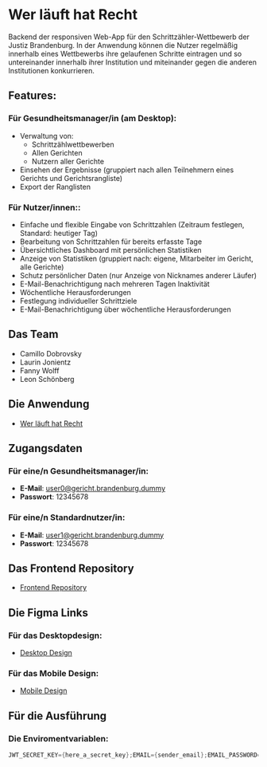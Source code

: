 # Wer läuft hat Recht

Backend der responsiven Web-App für den Schrittzähler-Wettbewerb der Justiz Brandenburg. In der Anwendung können die Nutzer regelmäßig innerhalb eines Wettbewerbs ihre gelaufenen Schritte eintragen und so untereinander innerhalb ihrer Institution und miteinander gegen die anderen Institutionen konkurrieren.

## Features:

### Für Gesundheitsmanager/in (am Desktop):
- Verwaltung von:
  - Schrittzählwettbewerben
  - Allen Gerichten
  - Nutzern aller Gerichte
- Einsehen der Ergebnisse (gruppiert nach allen Teilnehmern eines Gerichts und Gerichtsrangliste)
- Export der Ranglisten

### Für Nutzer/innen::
- Einfache und flexible Eingabe von Schrittzahlen (Zeitraum festlegen, Standard: heutiger Tag)
- Bearbeitung von Schrittzahlen für bereits erfasste Tage
- Übersichtliches Dashboard mit persönlichen Statistiken
- Anzeige von Statistiken (gruppiert nach: eigene, Mitarbeiter im Gericht, alle Gerichte)
- Schutz persönlicher Daten (nur Anzeige von Nicknames anderer Läufer)
- E-Mail-Benachrichtigung nach mehreren Tagen Inaktivität
- Wöchentliche Herausforderungen
- Festlegung individueller Schrittziele
- E-Mail-Benachrichtigung über wöchentliche Herausforderungen

## Das Team
- Camillo Dobrovsky
- Laurin Jonientz
- Fanny Wolff
- Leon Schönberg

## Die Anwendung
- [Wer läuft hat Recht](https://mux.ein-toast.de)

## Zugangsdaten
### Für eine/n Gesundheitsmanager/in:
- **E-Mail**: user0@gericht.brandenburg.dummy
- **Passwort**: 12345678

### Für eine/n Standardnutzer/in:
- **E-Mail**: user1@gericht.brandenburg.dummy
- **Passwort**: 12345678

## Das Frontend Repository
- [Frontend Repository](http://github.com/StudyProjectsTHB/WerLaeuftHatRecht_Frontend)

## Die Figma Links
### Für das Desktopdesign:
- [Desktop Design](https://www.figma.com/proto/9slkBlofLbU8UXBxb6RAqe/Wer-l%C3%A4uft-hat-Recht?page-id=0%3A1&node-id=116-741&viewport=184%2C-287%2C0.18&t=RnhLMXGo4LRJhxTL-1&scaling=scale-down&content-scaling=fixed&starting-point-node-id=116%3A741&show-proto-sidebar=1)

### Für das Mobile Design:
- [Mobile Design](https://www.figma.com/proto/9slkBlofLbU8UXBxb6RAqe/Wer-l%C3%A4uft-hat-Recht?page-id=48%3A1150&node-id=168-2654&viewport=184%2C-287%2C0.18&t=EhJoaKeSqwg0OHnM-1&scaling=scale-down&content-scaling=fixed&starting-point-node-id=168%3A2654)

## Für die Ausführung
### Die Enviromentvariablen:
```java
JWT_SECRET_KEY={here_a_secret_key};EMAIL={sender_email};EMAIL_PASSWORD={sender_passwort};WEATHER_KEY={key_of_weather_api}
```
